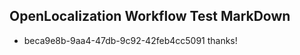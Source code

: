 ## OpenLocalization Workflow Test MarkDown
* beca9e8b-9aa4-47db-9c92-42feb4cc5091 thanks!

<!--HONumber=Jul16_HO2-->


